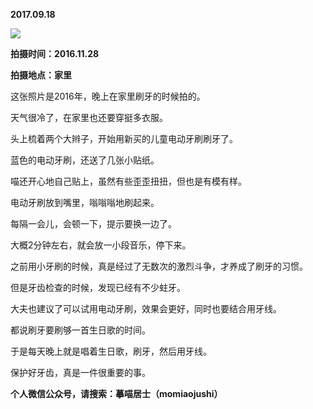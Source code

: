 
          
**2017.09.18**

![](http://imglf2.nosdn.127.net/img/bzFMcTdOU3hwSDgwRWZNa2pqMU1HNTdXRkdIOFdOa3B6YmJVUFhWTUFzcz0.jpg)


**拍摄时间：2016.11.28**

**拍摄地点：家里**

这张照片是2016年，晚上在家里刷牙的时候拍的。

天气很冷了，在家里也还要穿挺多衣服。

头上梳着两个大辫子，开始用新买的儿童电动牙刷刷牙了。

蓝色的电动牙刷，还送了几张小贴纸。

喵还开心地自己贴上，虽然有些歪歪扭扭，但也是有模有样。

电动牙刷放到嘴里，嗡嗡嗡地刷起来。

每隔一会儿，会顿一下，提示要换一边了。

大概2分钟左右，就会放一小段音乐，停下来。

之前用小牙刷的时候，真是经过了无数次的激烈斗争，才养成了刷牙的习惯。

但是牙齿检查的时候，发现已经有不少蛀牙。

大夫也建议了可以试用电动牙刷，效果会更好，同时也要结合用牙线。

都说刷牙要刷够一首生日歌的时间。

于是每天晚上就是唱着生日歌，刷牙，然后用牙线。

保护好牙齿，真是一件很重要的事。


**个人微信公众号，请搜索：摹喵居士（momiaojushi）**

        